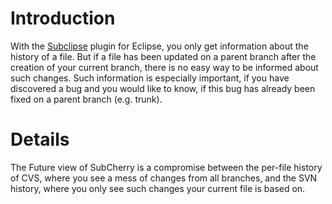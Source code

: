 # Introduction #

With the [Subclipse](Subclipse.md) plugin for Eclipse, you only get information about the history of a file. But if a file has been updated on a parent branch after the creation of your current branch, there is no easy way to be informed about such changes. Such information is especially important, if you have discovered a bug and you would like to know, if this bug has already been fixed on a parent branch (e.g. trunk).


# Details #

The Future view of SubCherry is a compromise between the per-file history of CVS, where you see a mess of changes from all branches, and the SVN history, where you only see such changes your current file is based on.
